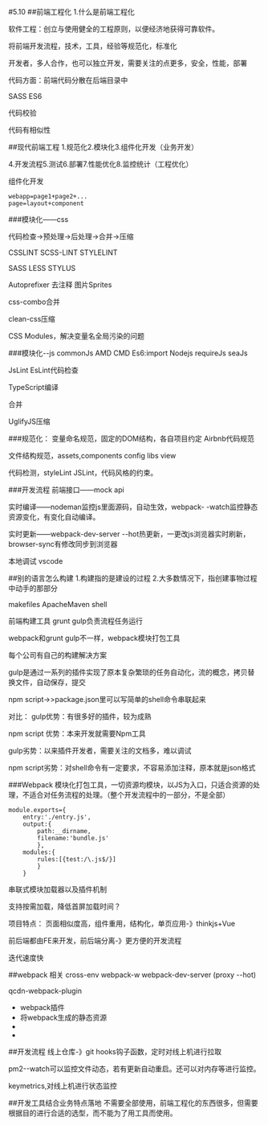 #5.10
##前端工程化
1.什么是前端工程化

软件工程：创立与使用健全的工程原则，以便经济地获得可靠软件。

将前端开发流程，技术，工具，经验等规范化，标准化

开发者，多人合作，也可以独立开发，需要关注的点更多，安全，性能，部署

代码方面：前端代码分散在后端目录中

SASS ES6

代码校验

代码有相似性

##现代前端工程
1.规范化2.模块化3.组件化开发（业务开发）

4.开发流程5.测试6.部署7.性能优化8.监控统计（工程优化）

组件化开发

	webapp=page1+page2+...
	page=layout+component

###模块化——css

代码检查->预处理->后处理->合并->压缩

CSSLINT SCSS-LINT STYLELINT

SASS LESS STYLUS

Autoprefixer
去注释 图片Sprites

css-combo合并

clean-css压缩

CSS Modules，解决变量名全局污染的问题

###模块化--js
commonJs
AMD
CMD
Es6:import
Nodejs
requireJs
seaJs

JsLint
EsLint代码检查

TypeScript编译

合并

UglifyJS压缩

###规范化：
变量命名规范，固定的DOM结构，各自项目约定 Airbnb代码规范

文件结构规范，assets,components config libs view

代码检测，styleLint JSLint，代码风格的约束。

###开发流程
前端接口——mock api

实时编译——nodeman监控js里面源码，自动生效，webpack- -watch监控静态资源变化，有变化自动编译。

实时更新——webpack-dev-server --hot热更新，一更改js浏览器实时刷新，browser-sync有修改同步到浏览器

本地调试 vscode

##别的语言怎么构建
1.构建指的是建设的过程 2.大多数情况下，指创建事物过程中动手的那部分

makefiles
ApacheMaven shell

前端构建工具
grunt gulp负责流程任务运行

webpack和grunt gulp不一样，webpack模块打包工具

每个公司有自己的构建解决方案

gulp是通过一系列的插件实现了原本复杂繁琐的任务自动化，流的概念，拷贝替换文件，自动保存，提交

npm script->>package.json里可以写简单的shell命令串联起来

对比：
gulp优势：有很多好的插件，较为成熟 

npm script 优势：本来开发就需要Npm工具

gulp劣势：以来插件开发者，需要关注的文档多，难以调试

npm script劣势：对shell命令有一定要求，不容易添加注释，原本就是json格式

###Webpack
模块化打包工具，一切资源均模块，以JS为入口，只适合资源的处理，不适合对任务流程的处理。（整个开发流程中的一部分，不是全部）

	module.exports={
		entry:'./entry.js',
		output:{
			path:__dirname,
			filename:'bundle.js'
			},
		modules:{
			rules:[{test:/\.js$/}]
			}
		}

串联式模块加载器以及插件机制

支持按需加载，降低首屏加载时间？

项目特点：
页面相似度高，组件重用，结构化，单页应用-》thinkjs+Vue

前后端都由FE来开发，前后端分离-》更方便的开发流程

迭代速度快


##webpack 相关
cross-env webpack-w webpack-dev-server (proxy --hot)

qcdn-webpack-plugin
<ul><li>
webpack插件</li><li>将webpack生成的静态资源
</li><li></li><li></li></ul>

##开发流程
线上仓库-》git hooks钩子函数，定时对线上机进行拉取

pm2--watch可以监控文件动态，若有更新自动重启。还可以对内存等进行监控。

keymetrics,对线上机进行状态监控

##开发工具结合业务特点落地
不需要全部使用，前端工程化的东西很多，但需要根据目的进行合适的选型，而不能为了用工具而使用。